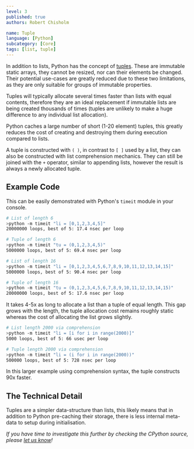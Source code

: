```yaml
---
level: 3
published: true
authors: Robert Chisholm

name: Tuple 
language: [Python]
subcategory: [Core]
tags: [list, tuple]
---
```


In addition to lists, Python has the concept of [tuples](https://docs.python.org/3/tutorial/datastructures.html#tuples-and-sequences). These are immutable static arrays, they cannot be resized, nor can their elements be changed. Their potential use-cases are greatly reduced due to these two limitations, as they are only suitable for groups of immutable properties.

Tuples will typically allocate several times faster than lists with equal contents, therefore they are an ideal replacement if immutable lists are being created thousands of times (tuples are unlikely to make a huge difference to any individual list allocation).

<!--more-->

Python caches a large number of short (1-20 element) tuples, this greatly reduces the cost of creating and destroying them during execution compared to lists.

A tuple is constructed with `( )`, in contrast to `[ ]` used by a list, they can also be constructed with list comprehension mechanics. They can still be joined with the `+` operator, similar to appending lists, however the result is always a newly allocated tuple.

## Example Code

This can be easily demonstrated with Python's `timeit` module in your console.

```sh
# List of length 6
>python -m timeit "li = [0,1,2,3,4,5]"
20000000 loops, best of 5: 17.4 nsec per loop

# Tuple of length 6
>python -m timeit "tu = (0,1,2,3,4,5)"
5000000 loops, best of 5: 69.4 nsec per loop

# List of length 16
>python -m timeit "li = [0,1,2,3,4,5,6,7,8,9,10,11,12,13,14,15]"
5000000 loops, best of 5: 90.4 nsec per loop

# Tuple of length 16
>python -m timeit "tu = (0,1,2,3,4,5,6,7,8,9,10,11,12,13,14,15)"
20000000 loops, best of 5: 17.6 nsec per loop
```

It takes 4-5x as long to allocate a list than a tuple of equal length. This gap grows with the length, the tuple allocation cost remains roughly static whereas the cost of allocating the list grows slightly.

```sh
# List length 2000 via comprehension
>python -m timeit "li = [i for i in range(2000)]"
5000 loops, best of 5: 66 usec per loop

# Tuple length 2000 via comprehension
>python -m timeit "li = (i for i in range(2000))"
500000 loops, best of 5: 728 nsec per loop
```

In this larger example using comprehension syntax, the tuple constructs 90x faster.

## The Technical Detail

Tuples are a simpler data-structure than lists, this likely means that in addition to Python pre-caching their storage, there is less internal meta-data to setup during initialisation.

*If you have time to investigate this further by checking the CPython source, please [let us know](https://github.com/sig-rpc/sig-rpc.github.io/issues/new?assignees=&labels=Optimisation&projects=&template=new_optimisation.yml&title=%5BNew%5D%3A+)!*
